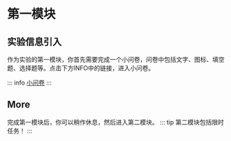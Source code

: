 # 第一模块

## 实验信息引入

作为实验的第一模块，你首先需要完成一个小问卷，问卷中包括文字、图标、填空题、选择题等。点击下方INFO中的链接，进入小问卷。

::: info
[小问卷](https://vitepress.dev/guide/markdown)
:::




## More

完成第一模块后，你可以稍作休息，然后进入第二模块。
::: tip
第二模块包括限时任务！
:::
